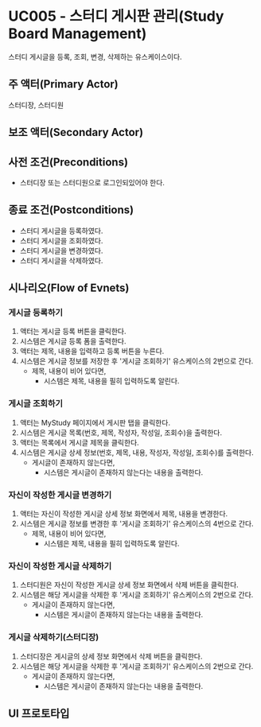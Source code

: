 # UC005 - 스터디 게시판 관리(Study Board Management)

스터디 게시글을 등록, 조회, 변경, 삭제하는 유스케이스이다.

## 주 액터(Primary Actor)

스터디장, 스터디원

## 보조 액터(Secondary Actor)

## 사전 조건(Preconditions)

- 스터디장 또는 스터디원으로 로그인되있어야 한다.

## 종료 조건(Postconditions)

- 스터디 게시글을 등록하였다.
- 스터디 게시글을 조회하였다.
- 스터디 게시글을 변경하였다.
- 스터디 게시글을 삭제하였다.

## 시나리오(Flow of Evnets)

### 게시글 등록하기

1. 액터는 게시글 등록 버튼을 클릭한다.
2. 시스템은 게시글 등록 폼을 출력한다.
3. 액터는 제목, 내용을 입력하고 등록 버튼을 누른다.
4. 시스템은 게시글 정보를 저장한 후 '게시글 조회하기' 유스케이스의 2번으로 간다.
    - 제목, 내용이 비어 있다면,
        - 시스템은 제목, 내용을 필히 입력하도록 알린다.

### 게시글 조회하기

1. 액터는 MyStudy 페이지에서 게시판 탭을 클릭한다.
2. 시스템은 게시글 목록(번호, 제목, 작성자, 작성일, 조회수)을 출력한다.
3. 액터는 목록에서 게시글 제목을 클릭한다.
4. 시스템은 게시글 상세 정보(번호, 제목, 내용, 작성자, 작성일, 조회수)를 출력한다.
    - 게시글이 존재하지 않는다면,
        - 시스템은 게시글이 존재하지 않는다는 내용을 출력한다.

### 자신이 작성한 게시글 변경하기

1. 액터는 자신이 작성한 게시글 상세 정보 화면에서 제목, 내용을 변경한다.
2. 시스템은 게시글 정보를 변경한 후 '게시글 조회하기' 유스케이스의 4번으로 간다.
     - 제목, 내용이 비어 있다면,
        - 시스템은 제목, 내용을 필히 입력하도록 알린다.

### 자신이 작성한 게시글 삭제하기

1. 스터디원은 자신이 작성한 게시글 상세 정보 화면에서 삭제 버튼을 클릭한다.
2. 시스템은 해당 게시글을 삭제한 후 '게시글 조회하기' 유스케이스의 2번으로 간다.
    - 게시글이 존재하지 않는다면,
        - 시스템은 게시글이 존재하지 않는다는 내용을 출력한다.

### 게시글 삭제하기(스터디장)

1. 스터디장은 게시글의 상세 정보 화면에서 삭제 버튼을 클릭한다.
2. 시스템은 해당 게시글을 삭제한 후 '게시글 조회하기' 유스케이스의 2번으로 간다.
    - 게시글이 존재하지 않는다면,
        - 시스템은 게시글이 존재하지 않는다는 내용을 출력한다.

## UI 프로토타입
